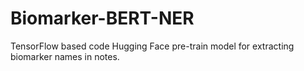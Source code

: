 # Biomarker-BERT-NER
TensorFlow based code Hugging Face pre-train model for extracting biomarker names in notes.
